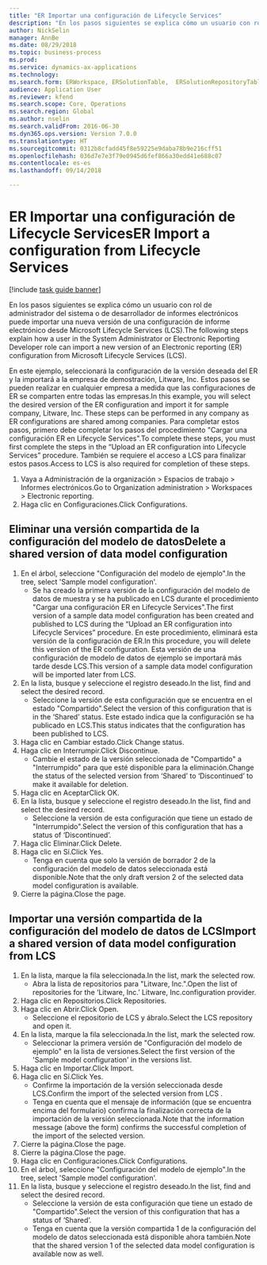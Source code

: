 ```yaml
--- 
title: "ER Importar una configuración de Lifecycle Services"
description: "En los pasos siguientes se explica cómo un usuario con rol de administrador del sistema o de desarrollador de informes electrónicos puede importar una nueva versión de una configuración de informe electrónico desde Microsoft Lifecycle Services (LCS)."
author: NickSelin
manager: AnnBe
ms.date: 08/29/2018
ms.topic: business-process
ms.prod: 
ms.service: dynamics-ax-applications
ms.technology: 
ms.search.form: ERWorkspace, ERSolutionTable,  ERSolutionRepositoryTable, ERSolutionImport
audience: Application User
ms.reviewer: kfend
ms.search.scope: Core, Operations
ms.search.region: Global
ms.author: nselin
ms.search.validFrom: 2016-06-30
ms.dyn365.ops.version: Version 7.0.0
ms.translationtype: HT
ms.sourcegitcommit: 0312b8cfadd45f8e59225e9daba78b9e216cff51
ms.openlocfilehash: 036d7e7e3f79e0945d6fef866a30edd41e688c07
ms.contentlocale: es-es
ms.lasthandoff: 09/14/2018

---
```


# <a name="er-import-a-configuration-from-lifecycle-services"></a><span data-ttu-id="70c9a-103">ER Importar una configuración de Lifecycle Services</span><span class="sxs-lookup"><span data-stu-id="70c9a-103">ER Import a configuration from Lifecycle Services</span></span>

[!include [task guide banner](../../includes/task-guide-banner.md)]

<span data-ttu-id="70c9a-104">En los pasos siguientes se explica cómo un usuario con rol de administrador del sistema o de desarrollador de informes electrónicos puede importar una nueva versión de una configuración de informe electrónico desde Microsoft Lifecycle Services (LCS).</span><span class="sxs-lookup"><span data-stu-id="70c9a-104">The following steps explain how a user in the System Administrator or Electronic Reporting Developer role can import a new version of an Electronic reporting (ER) configuration from Microsoft Lifecycle Services (LCS).</span></span>

<span data-ttu-id="70c9a-105">En este ejemplo, seleccionará la configuración de la versión deseada del ER y la importará a la empresa de demostración, Litware, Inc. Estos pasos se pueden realizar en cualquier empresa a medida que las configuraciones de ER se comparten entre todas las empresas.</span><span class="sxs-lookup"><span data-stu-id="70c9a-105">In this example, you will select the desired version of the ER configuration and import it for sample company, Litware, Inc. These steps can be performed in any company as ER configurations are shared among companies.</span></span> <span data-ttu-id="70c9a-106">Para completar estos pasos, primero debe completar los pasos del procedimiento "Cargar una configuración ER en Lifecycle Services".</span><span class="sxs-lookup"><span data-stu-id="70c9a-106">To complete these steps, you must first complete the steps in the “Upload an ER configuration into Lifecycle Services” procedure.</span></span> <span data-ttu-id="70c9a-107">También se requiere el acceso a LCS para finalizar estos pasos.</span><span class="sxs-lookup"><span data-stu-id="70c9a-107">Access to LCS is also required for completion of these steps.</span></span>

1. <span data-ttu-id="70c9a-108">Vaya a Administración de la organización > Espacios de trabajo > Informes electrónicos.</span><span class="sxs-lookup"><span data-stu-id="70c9a-108">Go to Organization administration > Workspaces > Electronic reporting.</span></span>
2. <span data-ttu-id="70c9a-109">Haga clic en Configuraciones.</span><span class="sxs-lookup"><span data-stu-id="70c9a-109">Click Configurations.</span></span>

## <a name="delete-a-shared-version-of-data-model-configuration"></a><span data-ttu-id="70c9a-110">Eliminar una versión compartida de la configuración del modelo de datos</span><span class="sxs-lookup"><span data-stu-id="70c9a-110">Delete a shared version of data model configuration</span></span>
1. <span data-ttu-id="70c9a-111">En el árbol, seleccione "Configuración del modelo de ejemplo".</span><span class="sxs-lookup"><span data-stu-id="70c9a-111">In the tree, select 'Sample model configuration'.</span></span>
    * <span data-ttu-id="70c9a-112">Se ha creado la primera versión de la configuración del modelo de datos de muestra y se ha publicado en LCS durante el procedimiento "Cargar una configuración ER en Lifecycle Services".</span><span class="sxs-lookup"><span data-stu-id="70c9a-112">The first version of a sample data model configuration has been created and published to LCS during the “Upload an ER configuration into Lifecycle Services” procedure.</span></span> <span data-ttu-id="70c9a-113">En este procedimiento, eliminará esta versión de la configuración de ER.</span><span class="sxs-lookup"><span data-stu-id="70c9a-113">In this procedure, you will delete this version of the ER configuration.</span></span> <span data-ttu-id="70c9a-114">Esta versión de una configuración de modelo de datos de ejemplo se importará más tarde desde LCS.</span><span class="sxs-lookup"><span data-stu-id="70c9a-114">This version of a sample data model configuration will be imported later from LCS.</span></span>  
2. <span data-ttu-id="70c9a-115">En la lista, busque y seleccione el registro deseado.</span><span class="sxs-lookup"><span data-stu-id="70c9a-115">In the list, find and select the desired record.</span></span>
    * <span data-ttu-id="70c9a-116">Seleccione la versión de esta configuración que se encuentra en el estado "Compartido".</span><span class="sxs-lookup"><span data-stu-id="70c9a-116">Select the version of this configuration that is in the ‘Shared’ status.</span></span> <span data-ttu-id="70c9a-117">Este estado indica que la configuración se ha publicado en LCS.</span><span class="sxs-lookup"><span data-stu-id="70c9a-117">This status indicates that the configuration has been published to LCS.</span></span>  
3. <span data-ttu-id="70c9a-118">Haga clic en Cambiar estado.</span><span class="sxs-lookup"><span data-stu-id="70c9a-118">Click Change status.</span></span>
4. <span data-ttu-id="70c9a-119">Haga clic en Interrumpir.</span><span class="sxs-lookup"><span data-stu-id="70c9a-119">Click Discontinue.</span></span>
    * <span data-ttu-id="70c9a-120">Cambie el estado de la versión seleccionada de "Compartido" a "Interrumpido" para que esté disponible para la eliminación.</span><span class="sxs-lookup"><span data-stu-id="70c9a-120">Change the status of the selected version from ‘Shared’ to ‘Discontinued’ to make it available for deletion.</span></span>  
5. <span data-ttu-id="70c9a-121">Haga clic en Aceptar</span><span class="sxs-lookup"><span data-stu-id="70c9a-121">Click OK.</span></span>
6. <span data-ttu-id="70c9a-122">En la lista, busque y seleccione el registro deseado.</span><span class="sxs-lookup"><span data-stu-id="70c9a-122">In the list, find and select the desired record.</span></span>
    * <span data-ttu-id="70c9a-123">Seleccione la versión de esta configuración que tiene un estado de "Interrumpido".</span><span class="sxs-lookup"><span data-stu-id="70c9a-123">Select the version of this configuration that has a status of ‘Discontinued’.</span></span>  
7. <span data-ttu-id="70c9a-124">Haga clic Eliminar.</span><span class="sxs-lookup"><span data-stu-id="70c9a-124">Click Delete.</span></span>
8. <span data-ttu-id="70c9a-125">Haga clic en Sí.</span><span class="sxs-lookup"><span data-stu-id="70c9a-125">Click Yes.</span></span>
    * <span data-ttu-id="70c9a-126">Tenga en cuenta que solo la versión de borrador 2 de la configuración del modelo de datos seleccionada está disponible.</span><span class="sxs-lookup"><span data-stu-id="70c9a-126">Note that the only draft version 2 of the selected data model configuration is available.</span></span>  
9. <span data-ttu-id="70c9a-127">Cierre la página.</span><span class="sxs-lookup"><span data-stu-id="70c9a-127">Close the page.</span></span>

## <a name="import-a-shared-version-of-data-model-configuration-from-lcs"></a><span data-ttu-id="70c9a-128">Importar una versión compartida de la configuración del modelo de datos de LCS</span><span class="sxs-lookup"><span data-stu-id="70c9a-128">Import a shared version of data model configuration from LCS</span></span>
1. <span data-ttu-id="70c9a-129">En la lista, marque la fila seleccionada.</span><span class="sxs-lookup"><span data-stu-id="70c9a-129">In the list, mark the selected row.</span></span>
    * <span data-ttu-id="70c9a-130">Abra la lista de repositorios para "Litware, Inc.".</span><span class="sxs-lookup"><span data-stu-id="70c9a-130">Open the list of repositories for the ‘Litware, Inc.’</span></span> <span data-ttu-id="70c9a-131">Litware, Inc.</span><span class="sxs-lookup"><span data-stu-id="70c9a-131">configuration provider.</span></span>  
2. <span data-ttu-id="70c9a-132">Haga clic en Repositorios.</span><span class="sxs-lookup"><span data-stu-id="70c9a-132">Click Repositories.</span></span>
3. <span data-ttu-id="70c9a-133">Haga clic en Abrir.</span><span class="sxs-lookup"><span data-stu-id="70c9a-133">Click Open.</span></span>
    * <span data-ttu-id="70c9a-134">Seleccione el repositorio de LCS y ábralo.</span><span class="sxs-lookup"><span data-stu-id="70c9a-134">Select the LCS repository and open it.</span></span>  
4. <span data-ttu-id="70c9a-135">En la lista, marque la fila seleccionada.</span><span class="sxs-lookup"><span data-stu-id="70c9a-135">In the list, mark the selected row.</span></span>
    * <span data-ttu-id="70c9a-136">Seleccionar la primera versión de "Configuración del modelo de ejemplo" en la lista de versiones.</span><span class="sxs-lookup"><span data-stu-id="70c9a-136">Select the first version of the 'Sample model configuration' in the versions list.</span></span>  
5. <span data-ttu-id="70c9a-137">Haga clic en Importar.</span><span class="sxs-lookup"><span data-stu-id="70c9a-137">Click Import.</span></span>
6. <span data-ttu-id="70c9a-138">Haga clic en Sí.</span><span class="sxs-lookup"><span data-stu-id="70c9a-138">Click Yes.</span></span>
    * <span data-ttu-id="70c9a-139">Confirme la importación de la versión seleccionada desde LCS.</span><span class="sxs-lookup"><span data-stu-id="70c9a-139">Confirm the import of the selected version from LCS .</span></span>  
    * <span data-ttu-id="70c9a-140">Tenga en cuenta que el mensaje de información (que se encuentra encima del formulario) confirma la finalización correcta de la importación de la versión seleccionada.</span><span class="sxs-lookup"><span data-stu-id="70c9a-140">Note that the information message (above the form) confirms the successful completion of the import of the selected version.</span></span>  
7. <span data-ttu-id="70c9a-141">Cierre la página.</span><span class="sxs-lookup"><span data-stu-id="70c9a-141">Close the page.</span></span>
8. <span data-ttu-id="70c9a-142">Cierre la página.</span><span class="sxs-lookup"><span data-stu-id="70c9a-142">Close the page.</span></span>
9. <span data-ttu-id="70c9a-143">Haga clic en Configuraciones.</span><span class="sxs-lookup"><span data-stu-id="70c9a-143">Click Configurations.</span></span>
10. <span data-ttu-id="70c9a-144">En el árbol, seleccione "Configuración del modelo de ejemplo".</span><span class="sxs-lookup"><span data-stu-id="70c9a-144">In the tree, select 'Sample model configuration'.</span></span>
11. <span data-ttu-id="70c9a-145">En la lista, busque y seleccione el registro deseado.</span><span class="sxs-lookup"><span data-stu-id="70c9a-145">In the list, find and select the desired record.</span></span>
    * <span data-ttu-id="70c9a-146">Seleccione la versión de esta configuración que tiene un estado de "Compartido".</span><span class="sxs-lookup"><span data-stu-id="70c9a-146">Select the version of this configuration that has a status of ‘Shared’.</span></span>  
    * <span data-ttu-id="70c9a-147">Tenga en cuenta que la versión compartida 1 de la configuración del modelo de datos seleccionada está disponible ahora también.</span><span class="sxs-lookup"><span data-stu-id="70c9a-147">Note that the shared version 1 of the selected data model configuration is available now as well.</span></span>  


